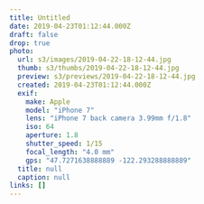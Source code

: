 ```yaml
---
title: Untitled
date: 2019-04-23T01:12:44.000Z
draft: false
drop: true
photo:
  url: s3/images/2019-04-22-18-12-44.jpg
  thumb: s3/thumbs/2019-04-22-18-12-44.jpg
  preview: s3/previews/2019-04-22-18-12-44.jpg
  created: 2019-04-23T01:12:44.000Z
  exif:
    make: Apple
    model: "iPhone 7"
    lens: "iPhone 7 back camera 3.99mm f/1.8"
    iso: 64
    aperture: 1.8
    shutter_speed: 1/15
    focal_length: "4.0 mm"
    gps: "47.7271638888889 -122.293288888889"
  title: null
  caption: null
links: []
---
```

